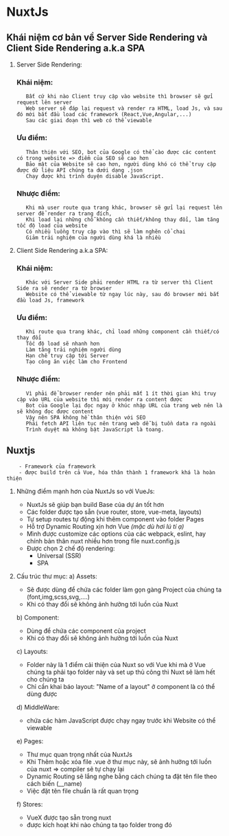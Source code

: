 # NuxtJs
## Khái niệm cơ bản về Server Side Rendering và Client Side Rendering a.k.a SPA 

   1) Server Side Rendering: 
      ### Khái niệm: 
             Bất cứ khi nào Client truy cập vào website thì browser sẽ gửi request lên server 
             Web server sẽ đáp lại request và render ra HTML, load Js, và sau đó mới bắt đầu load các framework (React,Vue,Angular,...)
             Sau các giai đoạn thì web có thể viewable
                 
      ### Ưu điểm: 
             Thân thiện với SEO, bot của Google có thể cào được các content có trong website => điểm của SEO sẽ cao hơn 
             Bảo mật của Website sẽ cao hơn, người dùng khó có thể truy cập được dữ liệu API chúng ta dưới dạng .json
             Chạy được khi trình duyện disable JavaScript.
      
      ### Nhược điểm:
             Khi mà user route qua trang khác, browser sẽ gửi lại request lên server để render ra trang đích,
             Khi load lại những chỗ không cần thiết/không thay đổi, làm tăng tốc độ load của website
             Có nhiều luồng truy cập vào thì sẽ làm nghẽn cổ chai
             Giảm trải nghiệm của người dùng khá là nhiều
     
   2) Client Side Rendering a.k.a SPA: 
      ### Khái niệm: 
             Khác với Server Side phải render HTML ra từ server thì Client Side ra sẽ render ra từ browser
             Website có thể viewable từ ngay lúc này, sau đó browser mới bắt đầu load Js, framework

      ### Ưu điểm: 
             Khi route qua trang khác, chỉ load những component cần thiết/có thay đổi
             Tốc độ load sẽ nhanh hơn
             Làm tăng trải nghiệm người dùng
             Hạn chế truy cập tới Server
             Tạo công ăn việc làm cho Frontend
         
      ### Nhược điểm: 
             Vì phải để browser render nên phải mất 1 ít thời gian khi truy cập vào URL của website thì mới render ra content được 
             Bot của Google lại đọc ngay ở khúc nhập URL của trang web nên là sẽ không đọc được content
             Vậy nên SPA không hề thân thiện với SEO 
             Phải fetch API liên tục nên trang web dễ bị tuồn data ra ngoài
             Trình duyệt mà không bật JavaScript là toang.
      
## Nuxtjs 
        - Framework của framework
        - được build trên cả Vue, hóa thân thành 1 framework khá là hoàn thiện 
   1) Những điểm mạnh hơn của NuxtJs so với VueJs:
        - NuxtJs sẽ giúp bạn build Base của dự án tốt hơn 
        - Các folder được tạo sẵn (vue router, store, vue-meta, layouts)
        - Tự setup routes tự động khi thêm component vào folder Pages
        - Hỗ trợ Dynamic Routing xịn hơn Vue _(mặc dù hơi lú tí ạ)_
        - Mình được customize các options của các webpack, eslint, hay chính bản thân nuxt nhiều hơn trong file nuxt.config.js 
        - Được chọn 2 chế độ rendering:
            + Universal (SSR)
            + SPA
   2) Cấu trúc thư mục: 
      a) Assets: 
         + Sẽ được dùng để chứa các folder làm gọn gàng Project của chúng ta (font,img,scss,svg,....)
         + Khi có thay đổi sẽ không ảnh hưởng tới luồn của Nuxt
      
      b) Component:
         + Dùng để chứa các component của project
         + Khi có thay đổi sẽ không ảnh hưởng tới luồn của Nuxt
       
      c) Layouts: 
         + Folder này là 1 điểm cải thiện của Nuxt so với Vue khi mà ở Vue chúng ta phải tạo folder này và set up thủ công thì Nuxt sẽ làm hết cho chúng ta
         + Chỉ cần khai báo layout: "Name of a layout" ở component là có thể dùng được 
       
      d) MiddleWare:
         + chứa các hàm JavaScript được chạy ngay trước khi Website có thể viewable
   
      e) Pages: 
         + Thư mục quan trọng nhất của NuxtJs
         + Khi Thêm hoặc xóa file .vue ở thư mục này, sẽ ảnh hưởng tới luồn của nuxt => compiler sẽ tự chạy lại 
         + Dynamic Routing sẽ lắng nghe bằng cách chúng ta đặt tên file theo cách biến (__name)
         + Việc đặt tên file chuẩn là rất quan trọng
       
       f) Stores: 
         + VueX được tạo sẵn trong nuxt
         + được kích hoạt khi nào chúng ta tạo folder trong đó
        
        
            
      
